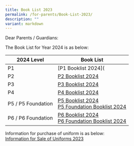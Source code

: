 ```yaml
---
title: Book List 2023
permalink: /for-parents/Book-List-2023/
description: ""
variant: markdown
---
```

Dear Parents / Guardians:

The Book List for Year 2024 is as below:

| 2024 Level |  Book List | 
| ----- | ------------------ | 
| P1   | [P1 Booklist 2024]([](/files/For%20Parents/p1_booklist_ay2024.pdf)                    | 
|P2    |            [P2 Booklist 2024](/files/For%20Parents/p1_booklist_ay2024.pdf)               |
|P3    |                  [P3 Booklist 2024](/files/For%20Parents/p3_booklist_ay2024.pdf)          |
|P4    |             [P4 Booklist 2024](/files/For%20Parents/P4_Booklist_AY2024.pdf)               |
|P5 / P5 Foundation| [P5 Booklist 2024](/files/For%20Parents/P5_Booklist_AY2024.pdf)<br>[P5 Foundation Booklist 2024](/files/For%20Parents/P5_FDN_Booklist_AY2024.pdf)    |
|P6 / P6 Foundation|  [P6 Booklist 2024](/files/For%20Parents/P6_Booklist_AY2024.pdf) <br> [P6 Foundation Booklist 2024](/files/For%20Parents/P6_FDN_Booklist_AY2024.pdf)   |

Information for purchase of uniform is as below:<br>
[Information for Sale of Uniforms 2023](/files/For%20Parents/Information%20for%20Sale%20of%20Uniforms%202023_KPS_V2.pdf)